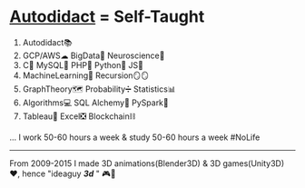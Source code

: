 # **[Autodidact](https://en.wikipedia.org/wiki/Autodidacticism) = Self-Taught**
1. Autodidact📚 
2. GCP/AWS☁ BigData🚀 Neuroscience🧠 
3. C🦁 MySQL🐬 PHP🐘 Python🐍 JS🤟
4. MachineLearning🤖 Recursion🪞🪞  
5. GraphTheory🗺 Probability➗ Statistics📊
6. Algorithms💻 SQL Alchemy🧪 PySpark🔄 
7. Tableau🎨 Excel❎ Blockchain⛓

... I work 50-60 hours a week & study 50-60 hours a week #NoLife
****
From 2009-2015 I made 3D animations(Blender3D) & 3D games(Unity3D) ❤️, hence "ideaguy **_3d_** " 🎮👾
